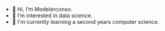 - 👋 Hi, I’m Modelerconso.
- 👀 I’m interested in data science.
- 🌱 I'm currently learning a second years computer science.

<!---
Modelerconso/Modelerconso is a ✨ special ✨ repository because its `README.md` (this file) appears on your GitHub profile.
You can click the Preview link to take a look at your changes.
--->
